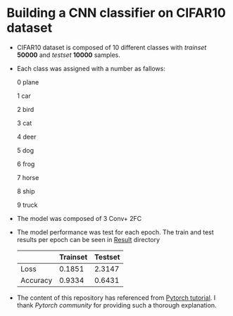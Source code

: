# Building a CNN classifier on CIFAR10 dataset
- CIFAR10 dataset is composed of 10 different classes with *trainset* <B>50000</B> and *testset* <B>10000</B> samples.
- Each class was assigned with a number as fallows:
    <p>0  plane</p>
    <p>1  car</p>
    <p>2  bird</p>
    <p>3  cat</p>
    <p>4  deer</p>
    <p>5  dog</p>
    <p>6  frog</p>
    <p>7  horse</p>
    <p>8  ship</p>
    <p>9  truck</p>
- The model was composed of 3 Conv+ 2FC
- The model performance was test for each epoch. The train and test results per epoch can be seen in [Result](results) directory


    |          | Trainset | Testset |
    |----------|----------|---------|
    | Loss     | 0.1851   | 2.3147  |
    | Accuracy | 0.9334   | 0.6431  |

- The content of this repository has referenced from [Pytorch tutorial](https://pytorch.org/tutorials/beginner/blitz/cifar10_tutorial.html). I thank *Pytorch community* for providing such a thorough explanation.